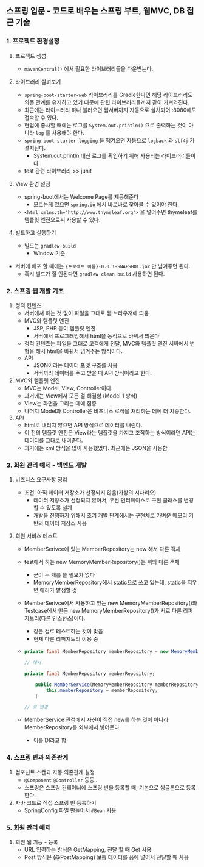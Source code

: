 ## 스프링 입문 - 코드로 배우는 스프링 부트, 웹MVC, DB 접근 기술

### 1. 프로젝트 환경설정

1. 프로젝트 생성

   - ```mavenCentral()``` 에서 필요한 라이브러리들을 다운받는다.

2. 라이브러리 살펴보기

   * ```spring-boot-starter-web``` 라이브러리를 Gradle한다면 해당 라이브러리도 의존 관계를 유지하고 있기 때문에 관련 라이브러리들까지 같이 가져와진다.
   * 최근에는 라이브러리 하나 불러오면 웹서버까지 자동으로 설치되어 :8080에도 접속할 수 있다.
   * 현업에 종사할 때에는 로그를 ```System.out.println()``` 으로 출력하는 것이 아니라 ```log``` 를 사용해야 한다.
   * ```spring-boot-starter-logging``` 을 땡겨오면 자동으로 ```logback``` 과 ```slf4j``` 가 설치된다. 
     * System.out.println 대신 로그를 확인하기 위해 사용되는 라이브러리들이다.
   * test 관련 라이브러리 >> junit

3. View 환경 설정

   * spring-boot에서는 Welcome Page를 제공해준다
     * 모르는게 있으면 ```spring.io``` 에서 바로바로 찾아볼 수 있어야 한다.
   * ```<html xmlns:th="http://www.thymeleaf.org">``` 을 넣어주면 thymeleaf를 템플릿 엔진으로써 사용할 수 있다.

4. 빌드하고 실행하기

   * 빌드는 ```gradlew build``` 
     * Window 기준
* 서버에 배포 할 때에는 ```{프로젝트 이름}-0.0.1-SNAPSHOT.jar``` 만 넘겨주면 된다.
   * 혹시 빌드가 잘 안된다면 ```gradlew clean build``` 사용하면 된다.



### 2. 스프링 웹 개발 기초

1. 정적 컨텐츠
   * 서버에서 하는 것 없이 파일을 그대로 웹 브라우저에 띄움
   * MVC와 템플릿 엔진
     * JSP, PHP 등이 템플릿 엔진
     * 서버에서 프로그래밍해서 html을 동적으로 바꿔서 띄운다
   * 정적 컨텐츠는 파일을 그대로 고객에게 전달, MVC와 템플릿 엔진 서버에서 변형을 해서 html을 바꿔서 넘겨주는 방식이다.
   * API
     * JSON이라는 데이터 포맷 구조를 사용
     * 서버끼리 데이터를 주고 받을 때 API 방식이라고 한다.
2. MVC와 템플릿 엔진
   * MVC는 Model, View, Controller이다.
   * 과거에는 View에서 모든 걸 해결함 (Model 1 방식)
   * View는 화면을 그리는 데에 집중
   * 나머지 Model과 Controller은 비즈니스 로직을 처리하는 데에 더 치중한다.
3. API
   * html로 내리지 않으면 API 방식으로 데이터를 내린다.
   * 이 전의 템플릿 엔진은 View라는 템플릿을 가지고 조작하는 방식이라면 API는 데이터를 그대로 내려준다. 
   * 과거에는 xml 방식을 많이 사용했었다. 최근에는 JSON을 사용함



### 3. 회원 관리 예제 - 백엔드 개발

1. 비즈니스 요구사항 정리
   * 조건: 아직 데이터 저장소가 선정되지 않음(가상의 시나리오)
     * 데이터 저장소가 선정되지 않아서, 우선 인터페이스로 구현 클래스를 변경할 수 있도록 설계
     * 개발을 진행하기 위해서 초기 개발 단계에서는 구현체로 가벼운 메모리 기반의 데이터 저장소 사용
   
2. 회원 서비스 테스트

   * MemberSerivce에 있는 MemberRepository는 new 해서 다른 객체

   * test에서 하는 new MemoryMemberRepository()는 위와 다른 객체

     * 굳이 두 개를 쓸 필요가 없다
     * MemoryMemberRepository에서 static으로 쓰고 있는데, static을 지우면 에러가 발생할 것

   * MemberSerivce에서 사용하고 있는 new MemoryMemberRepository()와 Testcase에서 만든 new MemoryMemberRepository()가 서로 다른 리퍼지토리(다른 인스턴스)이다.

     * 같은 걸로 테스트하는 것이 맞음
     * 현재 다른 리퍼지토리 이용 중

   * ```java
     private final MemberRepository memberRepository = new MemoryMemberRepository();
     
     // 에서
     
     private final MemberRepository memberRepository;
     
         public MemberService(MemoryMemberRepository memberRepository) {
             this.memberRepository = memberRepository;
         }
         
     // 로 변경
     ```

   * MemberService 관점에서 자신이 직접 new를 하는 것이 아니라 MemberRepository를 외부에서 넣어준다. 

     * 이를 DI라고 함



### 4. 스프링 빈과 의존관계

1. 컴포넌트 스캔과 자동 의존관계 설정
   * ```@Component``` ```@Controller``` 등등..
   * 스프링은 스프링 컨테이너에 스프링 빈을 등록할 때, 기본으로 싱글톤으로 등록한다.
2. 자바 코드로 직접 스프링 빈 등록하기
   * SpringConfig 파일 만들어서 ```@Bean``` 사용



### 5. 회원 관리 예제

1. 회원 웹 기능 - 등록
   * URL 입력하는 방식은 GetMapping, 전달 할 때 Get 사용
   * Post 방식은 (@PostMapping) 보통 데이터를 폼에 넣어서 전달할 때 사용